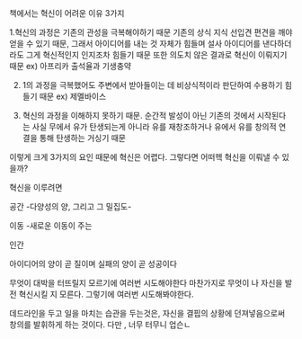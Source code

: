 책에서는 혁신이 어려운 이유 3가지

1.혁신의 과정은 기존의 관성을 극복해야하기 때문
기존의 상식 지식 선입견 편견을 깨야 얻을 수 있기 때문,
그래서 아이디어를 내는 것 자체가 힘들며
설사 아이디어를 낸다하더라도 그게 혁신적인지 인지조차 힘들기 때문
또한 의도치 않은 결과로 혁신이 이뤄지기 때문
ex) 아프리카 출석율과 기생충약

2. 1의 과정을 극복했어도 주변에서 받아들이는 데 비상식적이라 판단하여 수용하기 힘들기 때문
   ex) 제멜바이스

3. 혁신의 과정을 이해하지 못하기 때문. 순간적 발성이 아닌 기존의 것에서 시작된다는 사실
   무에서 유가 탄생되는게 아니라
   유를 재창조하거나 유에서 유를 창의적 연결을 통해 탄생하는 거싱기 때문

이렇게 크게 3가지의 요인 때문에 혁신은 어렵다.
그렇다면 어떠헥 혁신을 이뤄낼 수 있을까?

혁신을 이루려면

공간 -다양성의 양, 그리고 그 밀집도-

이동 -새로운 이동이 주는

인간

아이디어의 양이 곧 질이며
실패의 양이 곧 성공이다

무엇이 대박을 터뜨릴지 모르기에 여러번 시도해야한다
마찬가지로 무엇이 나 자신을 발전 혁신시킬 지 모른다. 그렇기에 여러번 시도해봐야한다.

데드라인을 두고 일을 마치는 습관을 두는것은, 자신을 결핍의 상황에 던져넣음으로써 창의를 발휘하게 하는 것이다.
다만 , 너무 터무니 업슨ㄴ
